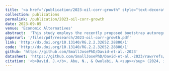 ```yaml
---
title: '<a href="/publication/2023-oil-corr-growth" style="text-decoration:none;">The moderating role of corruption in the oil price-economic growth relationship in an oil-dependent economy: Evidence from Bootstrap ARDL with a Fourier Function</a>'
collection: publications
permalink: /publication/2023-oil-corr-growth
date: 2023-09-05
venue: 'Economic Alternatives'
abstract:  'This study employs the recently proposed bootstrap autoregressive distributed lag (ARDL) model augmented with a Fourier function and the dynamic ARDL simulation procedures to examine whether the oil price-economic growth relationship is dependent on the level of corruption in an oil-dependent economy. Using Nigerian quarterly data during the 1996Q1-2021Q4 period, the results of the bounds-testing present evidence for cointegration between the variables. In addition, the results indicate that oil price and corruption are growth-enhancing, but the effect of oil price on growth is contingent on the level of corruption. Moreover, evidence suggests that the marginal effect of oil price on economic growth varies with the level of corruption; the lower the level of corruption, the higher the growth-enhancing effect of oil price on economic growth, and vice versa. The dynamic ARDL simulations plots demonstrate the significant increase (decrease)in predicted growth in the short-term due to a counterfactual rise in the price of oil price (corruption), which gradually deflates (increase) after the shock in the long-term. Therefore, policies geared toward diversifying the economy away from oil, reducing corruption in the oil and gas industry and the security sector, improving agricultural output, and reducing unemployment rate are recommended to enhance growth.'
paperurl: '/files/pdf/research/2023-oil-corr-growth.pdf'
link: 'http://dx.doi.org/10.13140/RG.2.2.32652.28800/1'
code: 'http://dx.doi.org/10.13140/RG.2.2.32652.28800/1'
github: 'https://github.com/SmallJosePhD/David-et-al.-2023'
datasheet: 'https://github.com/SmallJosePhD/David-et-al.-2023/raw/refs/heads/main/Data/myData.xlsx'
citation: '<b>David, J.</b>, Abu, N., & Owolabi, A.<sup></sup> (2024, in press). &quot;The moderating role of corruption in the oil price-economic growth relationship in an oil-dependent economy: Evidence from Bootstrap ARDL with a Fourier Function.&quot; <i>Economic Alternatives</i>, Forthcoming.'
---
```

